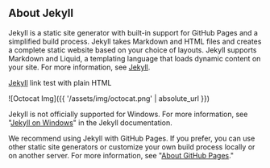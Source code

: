 ## About Jekyll

Jekyll is a static site generator with built-in support for GitHub Pages and a simplified build process. Jekyll takes Markdown and HTML files and creates a complete static website based on your choice of layouts. Jekyll supports Markdown and Liquid, a templating language that loads dynamic content on your site. For more information, see [Jekyll](https://jekyllrb.com/).

<a href="https://jekyllrb.com/" target="_blank">Jekyll</a> link test with plain HTML

![Octocat Img]({{ '/assets/img/octocat.png' | absolute_url }})

Jekyll is not officially supported for Windows. For more information, see "[Jekyll on Windows](http://jekyllrb.com/docs/windows/#installation)" in the Jekyll documentation.

We recommend using Jekyll with GitHub Pages. If you prefer, you can use other static site generators or customize your own build process locally or on another server. For more information, see "[About GitHub Pages](https://docs.github.com/en/articles/about-github-pages#static-site-generators)."
